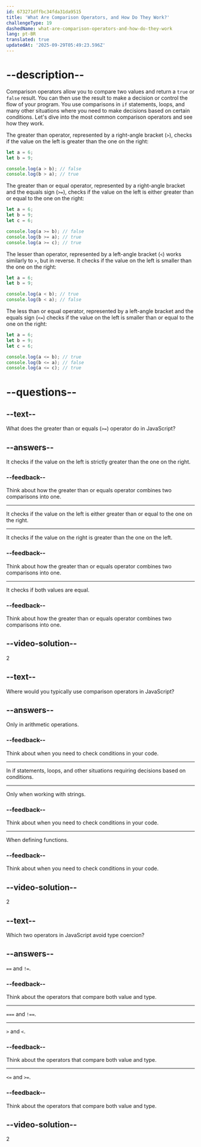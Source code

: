 ```yaml
---
id: 673271dffbc34fda31da9515
title: 'What Are Comparison Operators, and How Do They Work?'
challengeType: 19
dashedName: what-are-comparison-operators-and-how-do-they-work
lang: pt-BR
translated: true
updatedAt: '2025-09-29T05:49:23.596Z'
---
```


# --description--

Comparison operators allow you to compare two values and return a `true` or `false` result. You can then use the result to make a decision or control the flow of your program. You use comparisons in `if` statements, loops, and many other situations where you need to make decisions based on certain conditions. Let's dive into the most common comparison operators and see how they work.

The greater than operator, represented by a right-angle bracket (`>`), checks if the value on the left is greater than the one on the right:

```js
let a = 6;
let b = 9;

console.log(a > b); // false
console.log(b > a); // true
```

The greater than or equal operator, represented by a right-angle bracket and the equals sign (`>=`), checks if the value on the left is either greater than or equal to the one on the right:

```js
let a = 6;
let b = 9;
let c = 6;

console.log(a >= b); // false
console.log(b >= a); // true
console.log(a >= c); // true
```

The lesser than operator, represented by a left-angle bracket (`<`) works similarly to `>`, but in reverse. It checks if the value on the left is smaller than the one on the right:

```js
let a = 6;
let b = 9;

console.log(a < b); // true
console.log(b < a); // false
```

The less than or equal operator, represented by a left-angle bracket and the equals sign (`<=`) checks if the value on the left is smaller than or equal to the one on the right:

```js
let a = 6;
let b = 9;
let c = 6;

console.log(a <= b); // true
console.log(b <= a); // false
console.log(a <= c); // true
```

# --questions--

## --text--

What does the greater than or equals (`>=`) operator do in JavaScript?

## --answers--

It checks if the value on the left is strictly greater than the one on the right.

### --feedback--

Think about how the greater than or equals operator combines two comparisons into one.

---

It checks if the value on the left is either greater than or equal to the one on the right.

---

It checks if the value on the right is greater than the one on the left.

### --feedback--

Think about how the greater than or equals operator combines two comparisons into one.

---

It checks if both values are equal.

### --feedback--

Think about how the greater than or equals operator combines two comparisons into one.

## --video-solution--

2

## --text--

Where would you typically use comparison operators in JavaScript?

## --answers--

Only in arithmetic operations.

### --feedback--

Think about when you need to check conditions in your code.

---

In if statements, loops, and other situations requiring decisions based on conditions.

---

Only when working with strings.

### --feedback--

Think about when you need to check conditions in your code.

---

When defining functions.

### --feedback--

Think about when you need to check conditions in your code.

## --video-solution--

2

## --text--

Which two operators in JavaScript avoid type coercion?

## --answers--

`==` and `!=`.

### --feedback--

Think about the operators that compare both value and type.

---

`===` and `!==`.

---

`>` and `<`.

### --feedback--

Think about the operators that compare both value and type.

---

`<=` and `>=`.

### --feedback--

Think about the operators that compare both value and type.

## --video-solution--

2
